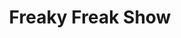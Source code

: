 ---
layout: other-video
permalink: /freaky-freak-show
title: Freaky Freak Show
video_number: 49
release_date: 1997-01-01
description: 
cast: 
video_id: 
bitchute_id: 
archive_id: 
video_available: false
medium: music video
old_cm_description: |
  "There's this old man who's dying and he wants one last entertainment before he goes. So he gathers together all his friends, all the freaks, to give him one last big show. It's a Freaky Freak-Show!" This was the opening narration for this three-act music video. Each of the three songs served as the beginning, middle and end for the story. It was the easiest movie to act in. Just wear a weird mask, dress up weird and dance around my backyard. My only cast were all my neighborhood friends who were always busy, so unfortunately, It took me a couple months to finish this simple idea and I never got more than three "freaks" together at the same time. That includes myself. The whole movie shows mostly individual freaks by theirselves, so I had to cut everything together to try and create a feeling that the whole yard is full of 50 freaks. I didn't capture the insane party atmosphere as I hoped, but it's still an entertaining feast for the eyes.
james_old_star_rating: 3
james_old_number_rating: 8
---